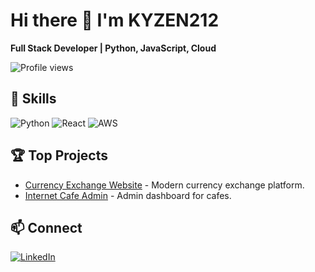# Hi there 👋 I'm KYZEN212

**Full Stack Developer | Python, JavaScript, Cloud**

![Profile views](https://komarev.com/ghpvc/?username=KYZEN212&color=blue)

## 🚀 Skills
![Python](https://img.shields.io/badge/-Python-3776AB?logo=python&logoColor=white)
![React](https://img.shields.io/badge/-React-20232A?logo=react)
![AWS](https://img.shields.io/badge/-AWS-FF9900?logo=amazon-aws)

## 🏆 Top Projects
- [Currency Exchange Website](https://github.com/Sir-Naegon/Currency-Exchange-Website) - Modern currency exchange platform.
- [Internet Cafe Admin](https://github.com/Tobidagoat/Internet_Cafe-Admin-) - Admin dashboard for cafes.

## 📫 Connect
[![LinkedIn](https://img.shields.io/badge/LinkedIn-blue?logo=linkedin&style=flat)](your-linkedin-url)

<!--
**KYZEN212/KYZEN212** is a ✨ _special_ ✨ repository because its `README.md` (this file) appears on your GitHub profile.

Here are some ideas to get you started:

- 🔭 I’m currently working on ...
- 🌱 I’m currently learning ...
- 👯 I’m looking to collaborate on ...
- 🤔 I’m looking for help with ...
- 💬 Ask me about ...
- 📫 How to reach me: ...
- 😄 Pronouns: ...
- ⚡ Fun fact: ...
-->
